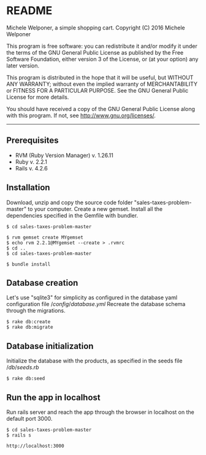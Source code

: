 README
=======

Michele Welponer, a simple shopping cart.
Copyright (C) 2016  Michele Welponer

This program is free software: you can redistribute it and/or modify
it under the terms of the GNU General Public License as published by
the Free Software Foundation, either version 3 of the License, or
(at your option) any later version.

This program is distributed in the hope that it will be useful,
but WITHOUT ANY WARRANTY; without even the implied warranty of
MERCHANTABILITY or FITNESS FOR A PARTICULAR PURPOSE.  See the
GNU General Public License for more details.

You should have received a copy of the GNU General Public License
along with this program.  If not, see <http://www.gnu.org/licenses/>.

---

Prerequisites
---------
- RVM (Ruby Version Manager) v. 1.26.11
- Ruby v. 2.2.1
- Rails v. 4.2.6

Installation
---------

Download, unzip and copy the source code folder "sales-taxes-problem-master" to your computer. Create a new gemset. Install all the dependencies specified in the Gemfile with bundler.

```
$ cd sales-taxes-problem-master

$ rvm gemset create MYgemset
$ echo rvm 2.2.1@MYgemset --create > .rvmrc
$ cd ..
$ cd sales-taxes-problem-master

$ bundle install
```

Database creation
---
Let's use "sqlite3" for simplicity as configured in the database yaml configuration file $/config/database.yml$
Recreate the database schema through the migrations.

```
$ rake db:create
$ rake db:migrate
```

Database initialization
---
Initialize the database with the products, as specified in the seeds file $/db/seeds.rb$

```
$ rake db:seed
```

Run the app in localhost
---------
Run rails server and reach the app through the browser in localhost on the default port 3000.

```
$ cd sales-taxes-problem-master
$ rails s

http://localhost:3000
```
